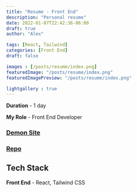 ```yaml
---
title: "Resume - Front End"
description: "Personal resume"
date: 2022-01-07T22:42:36-06:00
draft: true
author: "Alex"

tags: [React, Tailwind]
categories: [Front End]
draft: false 

images : [/posts/resume/index.png]
featuredImage: "/posts/resume/index.png"
featuredImagePreview: "/posts/resume/index.png"

lightgallery : true
---
```


<!--more-->

**Duration** - 1 day

**My Role** - Front End Developer

### [Demon Site](https://zengjilie.github.io/resume/)
### [Repo](https://github.com/zengjilie/blog-fullstack)

## Tech Stack

**Front End** - React, Tailwind CSS

<!-- ## Takeaways
* Tailwind CSS may not good for complex animations? Need to explore more about it
* Try to customize Tailwind CSS animations -->